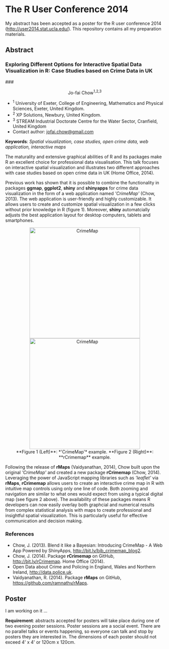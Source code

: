 The R User Conference 2014
==========

My abstract has been accepted as a poster for the R user conference 2014 (http://user2014.stat.ucla.edu/). This repository contains all my preparation materials.

## Abstract

### Exploring Different Options for Interactive Spatial Data Visualization in R: Case Studies based on Crime Data in UK

###<center>Jo-fai Chow<sup>1,2,3</sup></center>

- <sup>1</sup> University of Exeter, College of Engineering, Mathematics and Physical Sciences, Exeter, United Kingdom.
- <sup>2</sup> XP Solutions, Newbury, United Kingdom.
- <sup>3</sup> STREAM Industrial Doctorate Centre for the Water Sector, Cranfield, United Kingdom
- Contact author: [jofai.chow@gmail.com](mailto:jofai.chow@gmail.com)

**Keywords**: *Spatial visualization, case studies, open crime data, web application, interactive maps*

The maturality and extensive graphical abilities of R and its packages make R an excellent choice for professional data visualisation. This talk focuses on interactive spatial visualization and illustrates two different approaches with case studies based on open crime data in UK (Home Office, 2014).

Previous work has shown that it is possible to combine the functionality in packages **ggmap**, **ggplot2**, **shiny** and **shinyapps** for crime data visualization in the form of a web application named *'CrimeMap'* (Chow, 2013). The web application is user-friendly and highly customizable. It allows users to create and customize spatial visualization in a few clicks without prior knowledge in R (figure 1). Moreover, **shiny** automatcially adjusts the best application layout for desktop computers, tablets and smartphones.

<center>
<img src="http://i.imgur.com/SJ1aa7w.jpg" alt="CrimeMap" width="350">
<img src="http://i.imgur.com/CGX6hqx.jpg" alt="CrimeMap" width="350">
</center>

<center>**Figure 1 (Left)**: *'CrimeMap'* example. **Figure 2 (Right)**: **rCrimemap** example.</center>

Following the release of **rMaps** (Vaidyanathan, 2014), Chow built upon the original *'CrimeMap'* and created a new package **rCrimemap** (Chow, 2014). Leveraging the power of JavaScript mapping libraries such as *'leaflet'* via **rMaps**, **rCrimemap** allows users to create an interactive crime map in R with intuitive map controls using only one line of code. Both zooming and navigation are similar to what ones would expect from using a typical digital map (see figure 2 above).
The availability of these packages means R developers can now easily overlay both graphcial and numerical results from complex statistical analysis with maps to create professional and insightful spatial visualization. This is particularly useful for effective communication and decision making.

### References

- Chow, J. (2013). Blend it like a Bayesian: Introducing CrimeMap - A Web App Powered by ShinyApps, http://bit.ly/bib_crimemap_blog2.
- Chow, J. (2014). Package **rCrimemap** on GitHub, http://bit.ly/rCrimemap.
Home Office (2014).
- Open Data about Crime and Policing in England, Wales and Northern Ireland, http://data.police.uk.
- Vaidyanathan, R. (2014). Package **rMaps** on GitHub, https://github.com/ramnathv/rMaps.

## Poster

I am working on it ...

**Requirement**: abstracts accepted for posters will take place during one of two evening poster sessions. Poster sessions are a social event. There are no parallel talks or events happening, so everyone can talk and stop by posters they are interested in. The dimensions of each poster should not exceed 4' x 4' or 120cm x 120cm.
